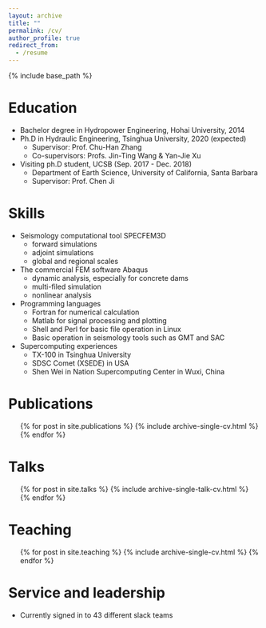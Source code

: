 ```yaml
---
layout: archive
title: ""
permalink: /cv/
author_profile: true
redirect_from:
  - /resume
---
```


{% include base_path %}

Education
======
* Bachelor degree in Hydropower Engineering, Hohai University, 2014
* Ph.D in Hydraulic Engineering, Tsinghua University, 2020 (expected)
  * Supervisor: Prof. Chu-Han Zhang
  * Co-supervisors: Profs. Jin-Ting Wang & Yan-Jie Xu
* Visiting ph.D student, UCSB (Sep. 2017 - Dec. 2018)  
  * Department of Earth Science, University of California, Santa Barbara
  * Supervisor: Prof. Chen Ji
  
Skills
======
* Seismology computational tool SPECFEM3D
  * forward simulations 
  * adjoint simulations
  * global and regional scales 
* The commercial FEM software Abaqus
  * dynamic analysis, especially for concrete dams
  * multi-filed simulation
  * nonlinear analysis
* Programming languages
  * Fortran for numerical calculation
  * Matlab for signal processing and plotting
  * Shell and Perl for basic file operation in Linux
  * Basic operation in seismology tools such as GMT and SAC
* Supercomputing experiences
  * TX-100 in Tsinghua University
  * SDSC Comet (XSEDE) in USA 
  * Shen Wei in Nation Supercomputing Center in Wuxi, China

Publications
======
  <ul>{% for post in site.publications %}
    {% include archive-single-cv.html %}
  {% endfor %}</ul>
  
Talks
======
  <ul>{% for post in site.talks %}
    {% include archive-single-talk-cv.html %}
  {% endfor %}</ul>
  
Teaching
======
  <ul>{% for post in site.teaching %}
    {% include archive-single-cv.html %}
  {% endfor %}</ul>
  
Service and leadership
======
* Currently signed in to 43 different slack teams
